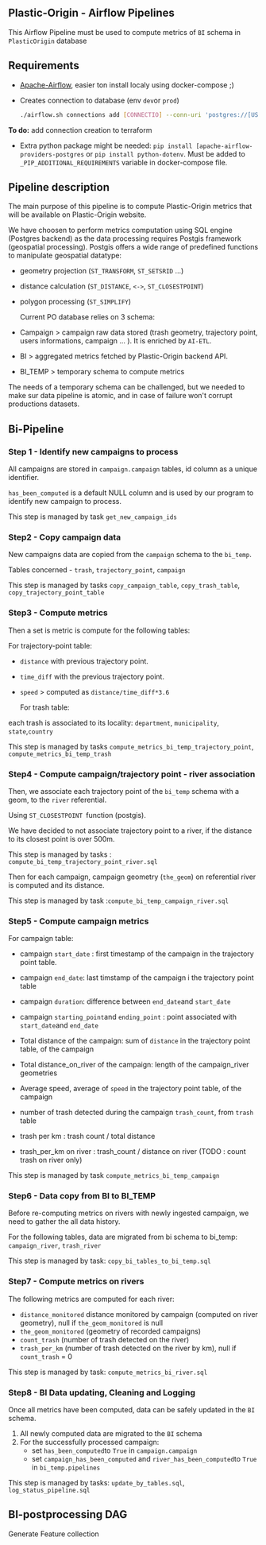 ## Plastic-Origin - Airflow Pipelines 

This Airflow Pipeline must be used to compute metrics of `BI` schema in `PlasticOrigin` database

## Requirements

- [Apache-Airflow](https://airflow.apache.org/docs/apache-airflow/stable/start/docker.html), easier ton install localy using docker-compose ;) 

- Creates connection to database (env `dev`or `prod`) 

  ```bash
  ./airflow.sh connections add [CONNECTIO] --conn-uri 'postgres://[USERNAME]@pgdb-plastico-dev:[PASSWORD]@pgdb-plastico-[ENV].postgres.database.azure.com:5432/plastico-[ENV]'
  ```

__To do:__ add connection creation to terraform

- Extra python package might be needed: `pip install [apache-airflow-providers-postgres` or `pip install python-dotenv`. Must be added to `_PIP_ADDITIONAL_REQUIREMENTS` variable in docker-compose file.



## Pipeline description

The main purpose of this pipeline is to compute Plastic-Origin metrics that will be available on Plastic-Origin website. 

We have choosen to perform metrics computation using SQL engine (Postgres backend) as the data processing requires Postgis framework (geospatial processing). Postgis offers a wide range of predefined functions to manipulate geospatial datatype: 

- geometry projection (`ST_TRANSFORM`, `ST_SETSRID` ...)

- distance calculation  (`ST_DISTANCE`, `<->`, `ST_CLOSESTPOINT`)

- polygon processing (`ST_SIMPLIFY`)

  

  Current PO database relies on 3 schema: 

- Campaign > campaign raw data stored (trash geometry, trajectory point, users informations, campaign ... ). It is enriched by `AI-ETL`.
- BI > aggregated metrics fetched by Plastic-Origin backend API. 
- BI_TEMP > temporary schema to compute metrics 

The needs of a temporary schema can be challenged, but we needed to make sur data pipeline is atomic, and in case of failure won't corrupt productions datasets.  



## Bi-Pipeline



### Step 1 - Identify new campaigns to process

All campaigns are stored in `campaign.campaign` tables, id column as a unique identifier. 

`has_been_computed` is a default NULL column and is used by our program to identify new campaign to process.

This step is managed by task `get_new_campaign_ids` 

### Step2 - Copy campaign data 

New campaigns data are copied from the `campaign`  schema to the `bi_temp`. 

Tables concerned - `trash`, `trajectory_point`, `campaign`

This step is managed by tasks `copy_campaign_table`, `copy_trash_table`, `copy_trajectory_point_table`

### Step3 - Compute metrics 

Then a set is metric is compute for the following tables: 

For trajectory-point table: 

- `distance` with previous trajectory point.

- `time_diff` with the previous trajectory point.

- `speed` > computed as `distance/time_diff*3.6`

  
  For trash table: 

each trash is associated to its locality: `department`, `municipality`,  `state`,`country` 

This step is managed by tasks `compute_metrics_bi_temp_trajectory_point`, `compute_metrics_bi_temp_trash`


### Step4 - Compute campaign/trajectory point - river association

Then, we associate each trajectory point of the `bi_temp` schema with a geom, to the `river`  referential.

Using `ST_CLOSESTPOINT `function (postgis). 

We have decided to not associate trajectory point to a river, if the distance to its closest point is over 500m.



This step is managed by tasks : `compute_bi_temp_trajectory_point_river.sql`

Then for each campaign, campaign geometry (`the_geom`) on referential river is computed and its distance.

This step is managed by task :`compute_bi_temp_campaign_river.sql`  

### Step5 - Compute campaign metrics

For campaign table: 

- campaign `start_date` : first timestamp of the campaign in the trajectory point table.

- campaign `end_date`: last timstamp of the campaign i the trajectory point table

- campaign `duration`: difference between `end_date`and `start_date`

- campaign `starting_point`and `ending_point` : point associated with `start_date`and `end_date`

- Total distance of the campaign: sum of `distance` in the trajectory point table, of the campaign

- Total distance_on_river of the campaign: length of the campaign_river  geometries

- Average speed, average of `speed` in the trajectory point table, of the campaign 

- number of trash detected during the campaign `trash_count`, from `trash` table

- trash per km : trash count / total distance

- trash_per_km on river : trash_count / distance on river (TODO : count trash on river only)

This step is managed by task `compute_metrics_bi_temp_campaign`


### Step6 - Data copy from BI to BI_TEMP

Before re-computing metrics on rivers with newly ingested campaign, we need to gather the all data history. 

For the following tables, data are migrated from bi schema to bi_temp: `campaign_river`, `trash_river`

This step is managed by task: `copy_bi_tables_to_bi_temp.sql`

### Step7 - Compute metrics on rivers

The following metrics are computed for each river: 

- `distance_monitored` distance monitored by campaign (computed on river geometry), null if `the_geom_monitored` is null 
- `the_geom_monitored` (geometry of recorded campaigns)
- `count_trash` (number of trash detected on the river)
- `trash_per_km` (number of trash detected on the river by km), null if `count_trash` = 0 

This step is managed by task: `compute_metrics_bi_river.sql`

### Step8 -  BI Data updating, Cleaning and Logging

Once all metrics have been computed, data can be safely updated in the `BI` schema. 

1. All newly computed data are migrated to the `BI` schema 
2. For the successfully processed campaign: 
   - set `has_been_computed`to `True` in `campaign.campaign`
   - set `campaign_has_been_computed` and `river_has_been_computed`to `True` in `bi_temp.pipelines` 

This step is managed by tasks: `update_by_tables.sql`, `log_status_pipeline.sql`



## BI-postprocessing DAG

Generate Feature collection